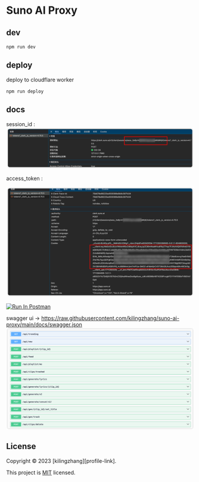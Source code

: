 # Suno AI Proxy

## dev

```shell
npm run dev
```

## deploy

deploy to cloudflare worker

```shell
npm run deploy
```

## docs

session_id :
![session_id](./docs/session_id.png)

access_token :

![access_token](./docs/access_token.png)




[<img src="https://run.pstmn.io/button.svg" alt="Run In Postman" style="width: 128px; height: 32px;">](https://app.getpostman.com/run-collection/33852586-a01c2a67-a28d-4cd4-a330-de8a50e09cb9?action=collection%2Ffork&source=rip_markdown&collection-url=entityId%3D33852586-a01c2a67-a28d-4cd4-a330-de8a50e09cb9%26entityType%3Dcollection%26workspaceId%3D447a2ca1-f96a-4187-8a1a-7556d5f7780d#?env%5BDev(suno-ai)%5D=W3sia2V5IjoiYmFzZVVybCIsInZhbHVlIjoiaHR0cDovLzEyNy4wLjAuMTo4Nzg3IiwiZW5hYmxlZCI6dHJ1ZSwidHlwZSI6ImRlZmF1bHQiLCJzZXNzaW9uVmFsdWUiOiJodHRwOi8vMTI3LjAuMC4xOjg3ODciLCJzZXNzaW9uSW5kZXgiOjB9XQ==)


swagger ui -> https://raw.githubusercontent.com/kilingzhang/suno-ai-proxy/main/docs/swagger.json
![swagger](./docs/swagger.png)




## License
Copyright © 2023 [kilingzhang][profile-link]. <br />

This project is [MIT](./LICENSE) licensed.
